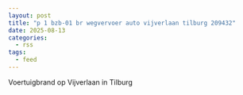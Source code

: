 ```yaml
---
layout: post
title: "p 1 bzb-01 br wegvervoer auto vijverlaan tilburg 209432"
date: 2025-08-13
categories: 
  - rss
tags: 
  - feed
---
```


Voertuigbrand op Vijverlaan in Tilburg
